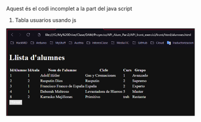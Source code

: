 Aquest és el codi incomplet a la part del java script

1. Tabla usuarios usando js

![Alumnos por indice](API/Fotos/TablaAlumnos.png)